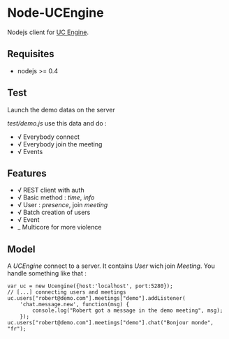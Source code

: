 Node-UCEngine
=============

Nodejs client for [UC Engine](http://www.ucengine.org).

Requisites
----------

 * nodejs >= 0.4

Test
----

Launch the demo datas on the server

_test/demo.js_ use this data and do :

 * √ Everybody connect
 * √ Everybody join the meeting
 * √ Events

Features
--------

 * √ REST client with auth
 * √ Basic method : _time_, _info_
 * √ User : _presence_, join _meeting_
 * √ Batch creation of users
 * √ Event
 * _ Multicore for more violence

Model
-----

A _UCEngine_ connect to a server. It contains _User_ wich join _Meeting_.
You handle something like that :

	var uc = new Ucengine({host:'localhost', port:5280});
	// [...] connecting users and meetings
	uc.users["robert@demo.com"].meetings["demo"].addListener(
		'chat.message.new', function(msg) {
			console.log("Robert got a message in the demo meeting", msg);
		});
	uc.users["robert@demo.com"].meetings["demo"].chat("Bonjour monde", "fr");

